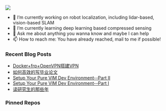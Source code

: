 ![](https://capsule-render.vercel.app/api?type=waving&height=200&text=BILL&desc=Please%20visit%20www.bingfeng.tech&fontAlignY=40&color=gradient)

- 🔭 I’m currently working on robot localization, including lidar-based, vision-based SLAM
- 🌱 I’m currently learning deep learning based compressed sensing
- 💬 Ask me about anything you wanna know and maybe I can help
- 📫 How to reach me: You have already reached, mail to me if possible!

<div>

### Recent Blog Posts

* [Docker+frp+OpenVPN搭建VPN](https://sunbingfeng.github.io/blog/how_to_setup_a_vpn/)
* [如何高效的写毕业论文](https://sunbingfeng.github.io/blog/how_to_write_thesis_efficiently/)
* [Setup Your Pure VIM Dev Environment--Part II](https://sunbingfeng.github.io/blog/Setup_Your_VIM_Env_Part_II/)
* [Setup Your Pure VIM Dev Environment--Part I](https://sunbingfeng.github.io/blog/Setup_Your_VIM_Env/)
* [读研究生的那些年](https://sunbingfeng.github.io/blog/master_summary/)
### Pinned Repos

</div>
